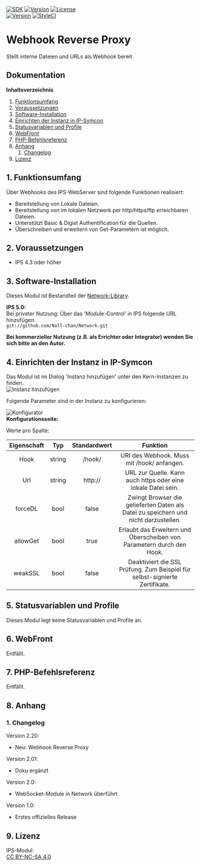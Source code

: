 [![SDK](https://img.shields.io/badge/Symcon-PHPModul-red.svg)](https://www.symcon.de/service/dokumentation/entwicklerbereich/sdk-tools/sdk-php/)
[![Version](https://img.shields.io/badge/Modul%20Version-2.20-blue.svg)]()
[![License](https://img.shields.io/badge/License-CC%20BY--NC--SA%204.0-green.svg)](https://creativecommons.org/licenses/by-nc-sa/4.0/)  
[![Version](https://img.shields.io/badge/Symcon%20Version-4.3%20%3E-green.svg)](https://www.symcon.de/forum/threads/30857-IP-Symcon-4-3-%28Stable%29-Changelog)
[![StyleCI](https://styleci.io/repos/104255893/shield?style=flat)](https://styleci.io/repos/104255893)  

# Webhook Reverse Proxy
Stellt interne Dateien und URLs als Webhook bereit  

## Dokumentation

**Inhaltsverzeichnis**

1. [Funktionsumfang](#1-funktionsumfang)  
2. [Voraussetzungen](#2-voraussetzungen)  
3. [Software-Installation](#3-software-installation) 
4. [Einrichten der Instanz in IP-Symcon](#4-einrichten-der-instanz-in-ip-symcon)
5. [Statusvariablen und Profile](#5-statusvariablen-und-profile)
6. [WebFront](#6-webfront)
7. [PHP-Befehlsreferenz](#7-php-befehlsreferenz) 
8. [Anhang](#8-anhang)  
    1. [Changelog](#1-changelog)  
9. [Lizenz](#9-lizenz)

## 1. Funktionsumfang

Über Webhooks des IPS-WebServer sind folgende Funktionen realisiert:  
 - Bereitstellung von Lokale Dateien.  
 - Bereitstellung von im lokalen Netzwerk per http/https/ftp erreichbaren Dateien.  
 - Unterstützt Basic & Digist Authentification für die Quellen.
 - Überschreiben und erweitern von Get-Parametern ist möglich.  

## 2. Voraussetzungen

 - IPS 4.3 oder höher  

## 3. Software-Installation

 Dieses Modul ist Bestandteil der [Network-Library](../).  

**IPS 5.0:**  
   Bei privater Nutzung: Über das 'Module-Control' in IPS folgende URL hinzufügen.  
    `git://github.com/Nall-chan/Network.git`  

   **Bei kommerzieller Nutzung (z.B. als Errichter oder Integrator) wenden Sie sich bitte an den Autor.**  

## 4. Einrichten der Instanz in IP-Symcon

Das Modul ist im Dialog 'Instanz hinzufügen' unter den Kern-Instanzen zu finden.  
![Instanz hinzufügen](imgs/add.png)  

Folgende Parameter sind in der Instanz zu konfigurieren:  

![Konfigurator](imgs/conf.png)  
**Konfigurationsseite:**  

Werte pro Spalte:  

| Eigenschaft |  Typ   | Standardwert |                                      Funktion                                       |
| :---------: | :----: | :----------: | :---------------------------------------------------------------------------------: |
|    Hook     | string |    /hook/    |                     URI des Webhook. Muss mit /hook/ anfangen.                      |
|     Url     | string |   http://    |            URL zur Quelle. Kann auch https oder eine lokale Datei sein.             |
|   forceDL   |  bool  |    false     | Zwingt Browser die gelieferten Daten als Datei zu speichern und nicht darzustellen. |
|  allowGet   |  bool  |     true     |        Erlaubt das Erweitern und Überscheiben von Parametern durch den Hook.        |
|   weakSSL   |  bool  |    false     |     Deaktiviert die SSL Prüfung. Zum Beispiel für selbst-signierte Zertifikate.     |

## 5. Statusvariablen und Profile

Dieses Modul legt keine Statusvariablen und Profile an.  

## 6. WebFront

Entfällt.  

## 7. PHP-Befehlsreferenz

Entfällt.  

## 8. Anhang



### 1. Changelog  

Version 2.20:
 - Neu: Webhook Reverse Proxy

Version 2.01:  
 - Doku ergänzt  

Version 2.0:  
 - WebSocket-Module in Network überführt  

Version 1.0:  
 - Erstes offizielles Release  

## 9. Lizenz

  IPS-Modul:  
  [CC BY-NC-SA 4.0](https://creativecommons.org/licenses/by-nc-sa/4.0/)  

